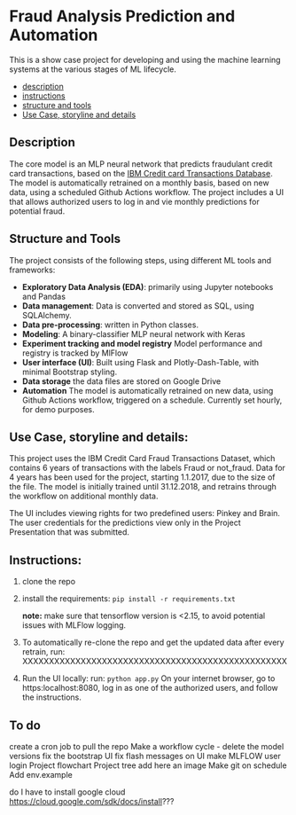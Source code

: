 # Fraud Analysis Prediction and Automation
This is a show case project for developing and using the machine learning systems at the various stages of ML lifecycle.

- [description](#description)
- [instructions](#instructions)
- [structure and tools](#structure-and-tools)
- [Use Case, storyline and details](#use-case-storyline-and-details)

## Description
The core model is an MLP neural network that predicts fraudulant credit card transactions, based on the [IBM Credit card Transactions Database](https://www.kaggle.com/datasets/ealtman2019/credit-card-transactions?resource=download&select=credit_card_transactions-ibm_v2.csv).
The model is automatically retrained on a monthly basis, based on new data, using a scheduled Github Actions workflow.
The project includes a UI that allows authorized users to log in and vie monthly predictions for potential fraud.  

## Structure and Tools
The project consists of the following steps, using different ML tools and frameworks: 
- **Exploratory Data Analysis (EDA)**: primarily using Jupyter notebooks and Pandas
- **Data management**: Data is converted and stored as SQL, using SQLAlchemy.
- **Data pre-processing**: written in Python classes.
- **Modeling**: A binary-classifier MLP neural network with Keras
- **Experiment tracking and model registry** Model performance and registry is tracked by MlFlow
- **User interface (UI)**: Built using Flask and Plotly-Dash-Table, with minimal Bootstrap styling. 
- **Data storage** the data files are stored on Google Drive
- **Automation** The model is automatically retrained on new data, using Github Actions workflow, triggered on a schedule. Currently set hourly, for demo purposes. 

## Use Case, storyline and details: 
This project uses the IBM Credit Card Fraud Transactions Dataset, which contains 6 years of transactions with the labels Fraud or not_fraud. Data for 4 years has been used for the project, starting 1.1.2017, due to the size of the file.
The model is initially trained until 31.12.2018, and retrains through the workflow on additional monthly data.

The UI includes viewing rights for two predefined users: Pinkey and Brain. The user credentials for the predictions view only in the Project Presentation that was submitted. 


## Instructions:
1. clone the repo

2. install the requirements:
    `pip install -r requirements.txt`

    **note:** make sure that tensorflow version is  <2.15, to avoid potential issues with MLFlow logging. 

3. To automatically re-clone the repo and get the updated data after every retrain, run: 
    XXXXXXXXXXXXXXXXXXXXXXXXXXXXXXXXXXXXXXXXXXXXXXXXXX

4. Run the UI locally: 
    run: `python app.py` 
    On your internet browser, go to https:localhost:8080, 
    log in as one of the authorized users, and follow the instructions. 

## To do 
create a cron job to pull the repo
Make a workflow cycle - delete the model versions
fix the bootstrap UI
fix flash messages on UI
make MLFLOW user login
Project flowchart
Project tree
add here an image
Make git on schedule
Add env.example

do I have to install google cloud https://cloud.google.com/sdk/docs/install???
 




